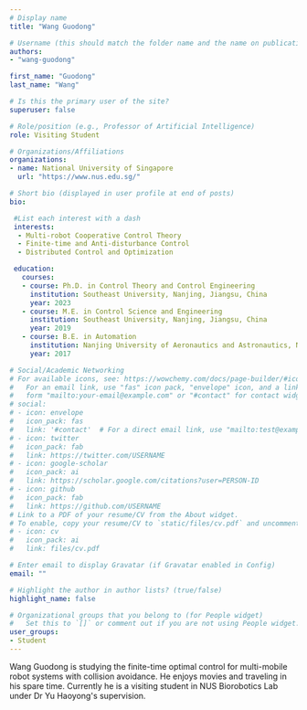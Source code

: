```yaml
---
# Display name
title: "Wang Guodong"

# Username (this should match the folder name and the name on publications)
authors:
- "wang-guodong"

first_name: "Guodong"
last_name: "Wang"

# Is this the primary user of the site?
superuser: false

# Role/position (e.g., Professor of Artificial Intelligence)
role: Visiting Student

# Organizations/Affiliations
organizations:
- name: National University of Singapore
  url: "https://www.nus.edu.sg/"

# Short bio (displayed in user profile at end of posts)
bio: 

 #List each interest with a dash
 interests:
  - Multi-robot Cooperative Control Theory
  - Finite-time and Anti-disturbance Control
  - Distributed Control and Optimization

 education:
   courses:
   - course: Ph.D. in Control Theory and Control Engineering
     institution: Southeast University, Nanjing, Jiangsu, China
     year: 2023
   - course: M.E. in Control Science and Engineering
     institution: Southeast University, Nanjing, Jiangsu, China
     year: 2019
   - course: B.E. in Automation
     institution: Nanjing University of Aeronautics and Astronautics, Nanjing, China
     year: 2017

# Social/Academic Networking
# For available icons, see: https://wowchemy.com/docs/page-builder/#icons
#   For an email link, use "fas" icon pack, "envelope" icon, and a link in the
#   form "mailto:your-email@example.com" or "#contact" for contact widget.
# social:
# - icon: envelope
#   icon_pack: fas
#   link: '#contact'  # For a direct email link, use "mailto:test@example.org".
# - icon: twitter
#   icon_pack: fab
#   link: https://twitter.com/USERNAME
# - icon: google-scholar
#   icon_pack: ai
#   link: https://scholar.google.com/citations?user=PERSON-ID
# - icon: github
#   icon_pack: fab
#   link: https://github.com/USERNAME
# Link to a PDF of your resume/CV from the About widget.
# To enable, copy your resume/CV to `static/files/cv.pdf` and uncomment the lines below.
# - icon: cv
#   icon_pack: ai
#   link: files/cv.pdf

# Enter email to display Gravatar (if Gravatar enabled in Config)
email: ""

# Highlight the author in author lists? (true/false)
highlight_name: false

# Organizational groups that you belong to (for People widget)
#   Set this to `[]` or comment out if you are not using People widget.
user_groups:
- Student
---
```

Wang Guodong is studying the finite-time optimal control for multi-mobile robot systems with collision avoidance. He enjoys movies and traveling in his spare time.
Currently he is a visiting student in NUS Biorobotics Lab under Dr Yu Haoyong's supervision.